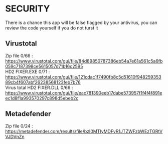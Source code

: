 # SECURITY

There is a chance this app will be false flagged by your antivirus, you can review the code yourself if you do not turst it </br>
## Virustotal
Zip file                  0/66 : https://www.virustotal.com/gui/file/84d89850787386eb54a7e61a561c5a6fb059c7187398ce5615057d71b16c2595 </br>
HD2 FIXER.EXE             0/71 : https://www.virustotal.com/gui/file/121cdac1f7490fb8c5d51610f94825935389cb4f607abf26238568123feb7b76 </br>
Virus total HD2 FIXER.DLL 0/66 : https://www.virustotal.com/gui/file/eac781390eeb17dabe573957f1f4f4f891eec1d8f1a993570297c898d5ebeb2c </br>

## Metadefender
Zip file                  0/24 : https://metadefender.com/results/file/bzI0MTIyMDFvR1JTZWFzbWEzTGRtVVJDVnZn </br>